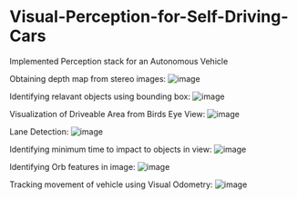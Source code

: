 # Visual-Perception-for-Self-Driving-Cars
Implemented Perception stack for an Autonomous Vehicle

Obtaining depth map from stereo images:
![image](https://user-images.githubusercontent.com/120504031/218345992-f3598c82-dcb4-49c6-8f89-96dd79fb87ea.png)


Identifying relavant objects using bounding box:
![image](https://user-images.githubusercontent.com/120504031/218346034-5985c047-cf32-40a2-b9f6-ddbd3e55f211.png)


Visualization of Driveable Area from Birds Eye View:
![image](https://user-images.githubusercontent.com/120504031/218346137-abffcc10-ee82-4ade-9542-ab3cac5a4b5b.png)

Lane Detection:
![image](https://user-images.githubusercontent.com/120504031/218346165-a17d6780-5f52-4d2b-99a0-c0a97f1fd202.png)

Identifying minimum time to impact to objects in view:
![image](https://user-images.githubusercontent.com/120504031/218346225-4d2e18e8-cd16-496c-abc5-655a52502d3b.png)

Identifying Orb features in image:
![image](https://user-images.githubusercontent.com/120504031/218346281-052cf248-a3f5-4e26-b148-267b190e7883.png)

Tracking movement of vehicle using Visual Odometry:
![image](https://user-images.githubusercontent.com/120504031/218346320-22696bd6-a5e9-4e5a-b583-4add67c0f096.png)
